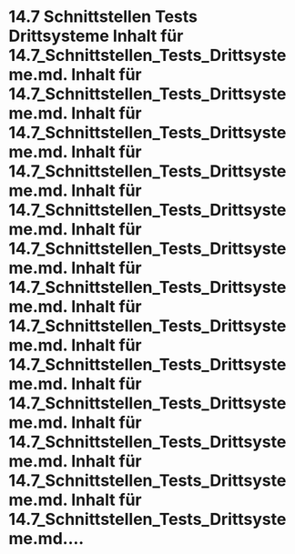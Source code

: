 # 14.7 Schnittstellen Tests Drittsysteme Inhalt für 14.7_Schnittstellen_Tests_Drittsysteme.md. Inhalt für 14.7_Schnittstellen_Tests_Drittsysteme.md. Inhalt für 14.7_Schnittstellen_Tests_Drittsysteme.md. Inhalt für 14.7_Schnittstellen_Tests_Drittsysteme.md. Inhalt für 14.7_Schnittstellen_Tests_Drittsysteme.md. Inhalt für 14.7_Schnittstellen_Tests_Drittsysteme.md. Inhalt für 14.7_Schnittstellen_Tests_Drittsysteme.md. Inhalt für 14.7_Schnittstellen_Tests_Drittsysteme.md. Inhalt für 14.7_Schnittstellen_Tests_Drittsysteme.md. Inhalt für 14.7_Schnittstellen_Tests_Drittsysteme.md. Inhalt für 14.7_Schnittstellen_Tests_Drittsysteme.md. Inhalt für 14.7_Schnittstellen_Tests_Drittsysteme.md. Inhalt für 14.7_Schnittstellen_Tests_Drittsysteme.md....